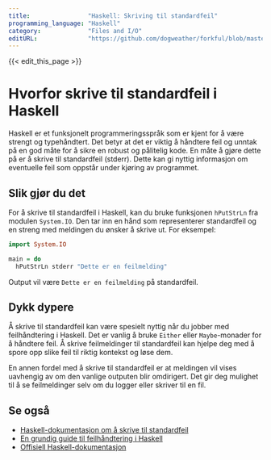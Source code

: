 ```yaml
---
title:                "Haskell: Skriving til standardfeil"
programming_language: "Haskell"
category:             "Files and I/O"
editURL:              "https://github.com/dogweather/forkful/blob/master/content/no/haskell/writing-to-standard-error.md"
---
```


{{< edit_this_page >}}

# Hvorfor skrive til standardfeil i Haskell

Haskell er et funksjonelt programmeringsspråk som er kjent for å være strengt og typehåndtert. Det betyr at det er viktig å håndtere feil og unntak på en god måte for å sikre en robust og pålitelig kode. En måte å gjøre dette på er å skrive til standardfeil (stderr). Dette kan gi nyttig informasjon om eventuelle feil som oppstår under kjøring av programmet.

## Slik gjør du det

For å skrive til standardfeil i Haskell, kan du bruke funksjonen `hPutStrLn` fra modulen `System.IO`. Den tar inn en hånd som representerer standardfeil og en streng med meldingen du ønsker å skrive ut. For eksempel:

```haskell
import System.IO

main = do
  hPutStrLn stderr "Dette er en feilmelding"
```

Output vil være `Dette er en feilmelding` på standardfeil.

## Dykk dypere

Å skrive til standardfeil kan være spesielt nyttig når du jobber med feilhåndtering i Haskell. Det er vanlig å bruke `Either` eller `Maybe`-monader for å håndtere feil. Å skrive feilmeldinger til standardfeil kan hjelpe deg med å spore opp slike feil til riktig kontekst og løse dem.

En annen fordel med å skrive til standardfeil er at meldingen vil vises uavhengig av om den vanlige outputen blir omdirigert. Det gir deg mulighet til å se feilmeldinger selv om du logger eller skriver til en fil.

## Se også

- [Haskell-dokumentasjon om å skrive til standardfeil](https://hackage.haskell.org/package/base-4.15.2.0/docs/System-IO.html#v:hPutStrLn)
- [En grundig guide til feilhåndtering i Haskell](https://simonmar.github.io/bibifi-icfp-2012/tutorial/simonmar.pdf)
- [Offisiell Haskell-dokumentasjon](https://www.haskell.org/documentation/)